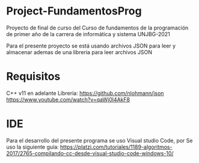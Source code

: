 # Project-FundamentosProg
Proyecto de final de curso del Curso de fundamentos de la programación de primer año de la carrera de informática y sistema UNJBG-2021

Para el presente proyecto se está usando archivos JSON para leer y almacenar ademas de una libreria para leer archivos JSON
# Requisitos

C++ v11 en adelante
Libreria: https://github.com/nlohmann/json
https://www.youtube.com/watch?v=qaWj0l4AkF8
# IDE

Para el desarrollo del presente programa se uso Visual studio Code, por
Se uso la siguiente guía: https://platzi.com/tutoriales/1189-algoritmos-2017/2765-compilando-cc-desde-visual-studio-code-windows-10/
